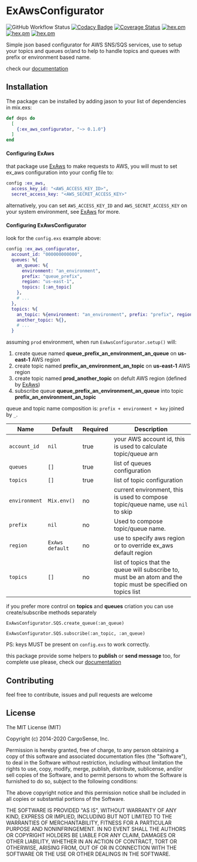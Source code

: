 # ExAwsConfigurator

![GitHub Workflow Status](https://img.shields.io/github/workflow/status/marciotoze/ex_aws_configurator/Elixir%20CI)
[![Codacy Badge](https://api.codacy.com/project/badge/Grade/45e7ca0b984d4ff08d548c9f86899e02)](https://app.codacy.com/gh/marciotoze/ex_aws_configurator?utm_source=github.com&utm_medium=referral&utm_content=marciotoze/ex_aws_configurator&utm_campaign=Badge_Grade_Settings)
[![Coverage Status](https://coveralls.io/repos/github/marciotoze/ex_aws_configurator/badge.svg?branch=main)](https://coveralls.io/github/marciotoze/ex_aws_configurator?branch=main)
[![hex.pm](https://img.shields.io/hexpm/v/ex_aws_configurator.svg)](https://hex.pm/packages/ex_aws)
[![hex.pm](https://img.shields.io/hexpm/dt/ex_aws_configurator.svg)](https://hex.pm/packages/ex_aws)
[![hex.pm](https://img.shields.io/hexpm/l/ex_aws_configurator.svg)](https://hex.pm/packages/ex_aws)

Simple json based configurator for AWS SNS/SQS services, use to setup your topics and queues or/and to help to handle topics and queues with prefix or environment based name.

check our [documentation](https://hexdocs.pm/ex_aws_configurator/api-reference.html)

## Installation

The package can be installed by adding jason to your list of dependencies in mix.exs:

```elixir
def deps do
  [
    {:ex_aws_configurator, "~> 0.1.0"}
  ]
end
```

#### Configuring ExAws

that package use [ExAws](https://github.com/ex-aws/ex_aws) to make requests to AWS, you will must to set ex_aws configuration into your config file to:

```elixir
config :ex_aws,
  access_key_id: "<AWS_ACCESS_KEY_ID>",
  secret_access_key: "<AWS_SECRET_ACCESS_KEY>"
```

alternatively, you can set `AWS_ACCESS_KEY_ID` and `AWS_SECRET_ACCESS_KEY` on your system environment, see [ExAws](https://github.com/ex-aws/ex_aws) for more.

#### Configuring ExAwsConfigurator

look for the `config.exs` example above:

```elixir
config :ex_aws_configurator,
  account_id: "000000000000",
  queues: %{
    an_queue: %{
      environment: "an_environment",
      prefix: "queue_prefix",
      region: "us-east-1",
      topics: [:an_topic]
    },
    # ...
  },
  topics: %{
    an_topic: %{environment: "an_environment", prefix: "prefix", region: "us-east-1"},
    another_topic: %{},
    # ...
  }
```

assuming `prod` environment, when run `ExAwsConfigurator.setup()` will:

1. create queue named **queue_prefix_an_environment_an_queue** on **us-east-1** AWS region
2. create topic named **prefix_an_environment_an_topic** on **us-east-1** AWS region
3. create topic named **prod_another_topic** on defult AWS region (defined by [ExAws](https://github.com/ex-aws/ex_aws))
4. subscribe queue **queue_prefix_an_environment_an_queue** into topic **prefix_an_environment_an_topic**

queue and topic name composition is: `prefix + environment + key` joined by `_`.

| Name | Default | Required | Description |
|------|---------|----------|-------------|
| `account_id` | `nil` | true | your AWS account id, this is used to calculate topic/queue arn |
| `queues` | `[]` | true | list of queues configuration |
| `topics` | `[]` | true | list of topic configuration |
| `environment` | `Mix.env()` | no | current environment, this is used to compose topic/queue name, use `nil` to skip |
| `prefix` | `nil` | no | Used to compose topic/queue name. |
| `region` | `ExAws default` | no | use to specify aws region or to override ex_aws default region |
| `topics` | `[]` | no | list of topics that the queue will subscribe to, must be an atom and the topic must be specified on topics list |

if you prefer more control on **topics** and **queues** criation you can use create/subscribe methods separately

`ExAwsConfigurator.SQS.create_queue(:an_queue)`

`ExAwsConfigurator.SQS.subscribe(:an_topic, :an_queue)`

PS: keys MUST be present on `config.exs` to work correctly.

this package provide some helpers to **publish** or **send message** too, for complete use please, check our [documentation](https://hexdocs.pm/ex_aws_configurator/api-reference.html)

## Contributing

feel free to contribute, issues and pull requests are welcome

## License

The MIT License (MIT)

Copyright (c) 2014-2020 CargoSense, Inc.

Permission is hereby granted, free of charge, to any person obtaining a copy
of this software and associated documentation files (the "Software"), to deal
in the Software without restriction, including without limitation the rights
to use, copy, modify, merge, publish, distribute, sublicense, and/or sell
copies of the Software, and to permit persons to whom the Software is
furnished to do so, subject to the following conditions:

The above copyright notice and this permission notice shall be included in
all copies or substantial portions of the Software.

THE SOFTWARE IS PROVIDED "AS IS", WITHOUT WARRANTY OF ANY KIND, EXPRESS OR
IMPLIED, INCLUDING BUT NOT LIMITED TO THE WARRANTIES OF MERCHANTABILITY,
FITNESS FOR A PARTICULAR PURPOSE AND NONINFRINGEMENT. IN NO EVENT SHALL THE
AUTHORS OR COPYRIGHT HOLDERS BE LIABLE FOR ANY CLAIM, DAMAGES OR OTHER
LIABILITY, WHETHER IN AN ACTION OF CONTRACT, TORT OR OTHERWISE, ARISING FROM,
OUT OF OR IN CONNECTION WITH THE SOFTWARE OR THE USE OR OTHER DEALINGS IN
THE SOFTWARE.
